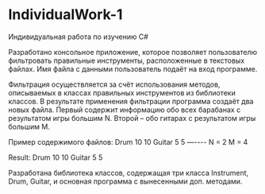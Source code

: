 # IndividualWork-1
Индивидуальная работа по изучению C#

Разработано консольное приложение, которое позволяет пользователю фильтровать
правильные инструменты, расположенные в текстовых файлах. Имя файла с
данными пользователь подаёт на вход программе.

Фильтрация осуществляется за счёт использования методов, описываемых в классах
правильных инструментов из библиотеки классов. В результате применения
фильтрации программа создаёт два новых файла. Первый содержит информацию обо
всех барабанах с результатом игры большим N. Второй – обо гитарах с результатом
игры большим M.

Пример содержимого файлов:
Drum 10 10
Guitar 5 5
—----
N = 2
M = 4

Result:
Drum 10 10 
Guitar 5 5

Разработана библиотека классов, содержащая три класса Instrument, Drum, Guitar, и основная программа с вынесенными доп. методами.
